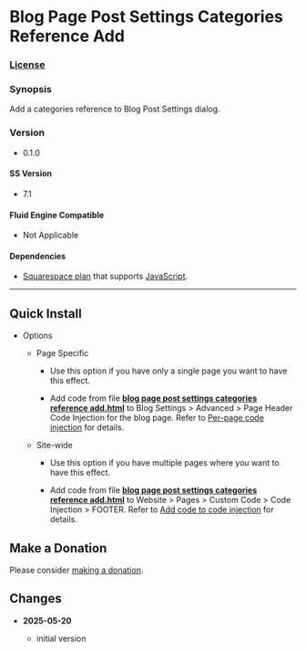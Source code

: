 # Blog Page Post Settings Categories Reference Add

### [License][1]

### Synopsis

Add a categories reference to Blog Post Settings dialog.

### Version

  * 0.1.0

#### SS Version

  * 7.1

#### Fluid Engine Compatible

  * Not Applicable

#### Dependencies

  * [Squarespace plan][2] that supports [JavaScript][3].

---

## Quick Install

* Options

  * Page Specific
  
    * Use this option if you have only a single page you want to have this
      effect.
      
    * Add code from file **[blog page post settings categories reference
      add.html][4]** to Blog Settings > Advanced > Page Header Code Injection
      for the blog page. Refer to [Per-page code injection][5] for details.
      
  * Site-wide
  
    * Use this option if you have multiple pages where you want to have this
      effect.
      
    * Add code from file **[blog page post settings categories reference
      add.html][4]** to Website > Pages > Custom Code > Code Injection > FOOTER.
      Refer to [Add code to code injection][6] for details.

## Make a Donation

Please consider [making a donation][7].

## Changes

<!-- * **2023-07-09**

  * update dynamic calendar class
  * bumped version to 0.1.1
  -->
* **2025-05-20**

  * initial version

[1]: https://github.com/tomsWebConsulting/twcsl/blob/main/LICENSE.txt#L1
[2]: https://www.squarespace.com/pricing
[3]: https://en.wikipedia.org/wiki/JavaScript
[4]: blog%20page%20post%20settings%20categories%20reference%20add.html#L1
[5]: https://support.squarespace.com/hc/en-us/articles/205815908-Using-code-injection#toc-per-page-code-injection
[6]: https://support.squarespace.com/hc/en-us/articles/205815908-Using-code-injection#toc-add-code-to-code-injection
[7]: https://github.com/tomsWebConsulting/twcsl#make-a-donation
